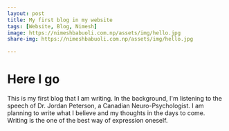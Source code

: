 ```yaml
---
layout: post
title: My first blog in my website
tags: [Website, Blog, Nimesh]
image: https://nimeshbabuoli.com.np/assets/img/hello.jpg
share-img: https://nimeshbabuoli.com.np/assets/img/hello.jpg

---
```


# Here I go
This is my first blog that I am writing. In the background, I'm listening to the speech of Dr. Jordan Peterson, a Canadian Neuro-Psychologist. I am planning to write what I believe and my thoughts in the days to come. Writing is the one of the best way of expression oneself.
